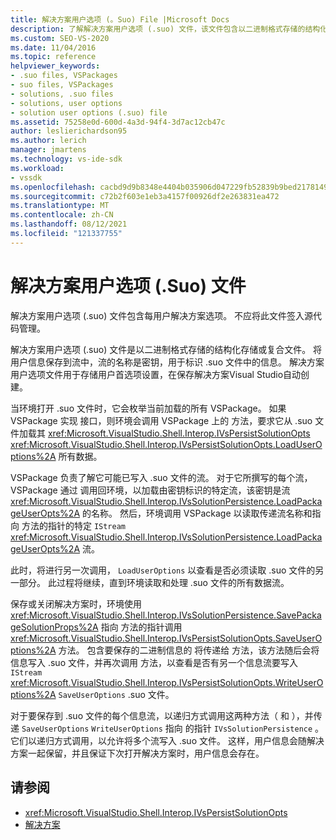 ```yaml
---
title: 解决方案用户选项 (。Suo) File |Microsoft Docs
description: 了解解决方案用户选项 (.suo) 文件，该文件包含以二进制格式存储的结构化存储文件中每用户的解决方案选项。
ms.custom: SEO-VS-2020
ms.date: 11/04/2016
ms.topic: reference
helpviewer_keywords:
- .suo files, VSPackages
- suo files, VSPackages
- solutions, .suo files
- solutions, user options
- solution user options (.suo) file
ms.assetid: 75258e0d-600d-4a3d-94f4-3d7ac12cb47c
author: leslierichardson95
ms.author: lerich
manager: jmartens
ms.technology: vs-ide-sdk
ms.workload:
- vssdk
ms.openlocfilehash: cacbd9d9b8348e4404b035906d047229fb52839b9bed2178149cb90a0e0d93a2
ms.sourcegitcommit: c72b2f603e1eb3a4157f00926df2e263831ea472
ms.translationtype: MT
ms.contentlocale: zh-CN
ms.lasthandoff: 08/12/2021
ms.locfileid: "121337755"
---
```

# <a name="solution-user-options-suo-file"></a>解决方案用户选项 (.Suo) 文件
解决方案用户选项 (.suo) 文件包含每用户解决方案选项。 不应将此文件签入源代码管理。

 解决方案用户选项 (.suo) 文件是以二进制格式存储的结构化存储或复合文件。 将用户信息保存到流中，流的名称是密钥，用于标识 .suo 文件中的信息。 解决方案用户选项文件用于存储用户首选项设置，在保存解决方案Visual Studio自动创建。

 当环境打开 .suo 文件时，它会枚举当前加载的所有 VSPackage。 如果 VSPackage 实现 接口，则环境会调用 VSPackage 上的 方法，要求它从 .suo 文件加载其 <xref:Microsoft.VisualStudio.Shell.Interop.IVsPersistSolutionOpts> <xref:Microsoft.VisualStudio.Shell.Interop.IVsPersistSolutionOpts.LoadUserOptions%2A> 所有数据。

 VSPackage 负责了解它可能已写入 .suo 文件的流。 对于它所撰写的每个流，VSPackage 通过 调用回环境，以加载由密钥标识的特定流，该密钥是流 <xref:Microsoft.VisualStudio.Shell.Interop.IVsSolutionPersistence.LoadPackageUserOpts%2A> 的名称。 然后，环境调用 VSPackage 以读取传递流名称和指向 方法的指针的特定 `IStream` <xref:Microsoft.VisualStudio.Shell.Interop.IVsSolutionPersistence.LoadPackageUserOpts%2A> 流。

 此时，将进行另一次调用， `LoadUserOptions` 以查看是否必须读取 .suo 文件的另一部分。 此过程将继续，直到环境读取和处理 .suo 文件的所有数据流。

 保存或关闭解决方案时，环境使用 <xref:Microsoft.VisualStudio.Shell.Interop.IVsSolutionPersistence.SavePackageSolutionProps%2A> 指向 方法的指针调用 <xref:Microsoft.VisualStudio.Shell.Interop.IVsPersistSolutionOpts.SaveUserOptions%2A> 方法。 包含要保存的二进制信息的 将传递给 方法，该方法随后会将信息写入 .suo 文件，并再次调用 方法，以查看是否有另一个信息流要写入 `IStream` <xref:Microsoft.VisualStudio.Shell.Interop.IVsPersistSolutionOpts.WriteUserOptions%2A> `SaveUserOptions` .suo 文件。

 对于要保存到 .suo 文件的每个信息流，以递归方式调用这两种方法（ 和 ），并传递 `SaveUserOptions` `WriteUserOptions` 指向 的指针 `IVsSolutionPersistence` 。 它们以递归方式调用，以允许将多个流写入 .suo 文件。 这样，用户信息会随解决方案一起保留，并且保证下次打开解决方案时，用户信息会存在。

## <a name="see-also"></a>请参阅
- <xref:Microsoft.VisualStudio.Shell.Interop.IVsPersistSolutionOpts>
- [解决方案](../../extensibility/internals/solutions-overview.md)

